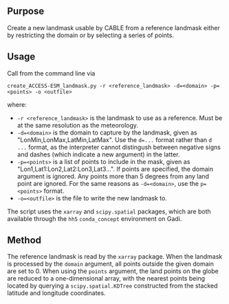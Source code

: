 ## Purpose

Create a new landmask usable by CABLE from a reference landmask either by restricting the domain or by selecting a series of points.

## Usage

Call from the command line via

```create_ACCESS-ESM_landmask.py -r <reference_landmask> -d=<domain> -p=<points> -o <outfile>```

where:
* ```-r <reference_landmask>``` is the landmask to use as a reference. Must be at the same resolution as the meteorology.
* ```-d=<domain>``` is the domain to capture by the landmask, given as "LonMin,LonMax,LatMin,LatMax". Use the ```d=...``` format rather than ```d ...``` format, as the interpreter cannot distingush between negative signs and dashes (which indicate a new argument) in the latter.
* ```-p=<points>``` is a list of points to include in the mask, given as "Lon1,Lat1:Lon2,Lat2:Lon3,Lat3...". If points are specified, the domain argument is ignored. Any points more than 5 degrees from any land point are ignored. For the same reasons as ```-d=<domain>```, use the ```p=<points>``` format.
* ```-o=<outfile>``` is the file to write the new landmask to.

The script uses the ```xarray``` and ```scipy.spatial``` packages, which are both available through the ```hh5``` ```conda_concept``` environment on Gadi.

## Method

The reference landmask is read by the ```xarray``` package. When the landmask is processed by the ```domain``` argument, all points outside the given domain are set to 0. When using the ```points``` argument, the land points on the globe are reduced to a one-dimensional array, with the nearest points being located by querying a ```scipy.spatial.KDTree``` constructed from the stacked latitude and longitude coordinates.

